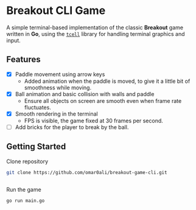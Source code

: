 # Breakout CLI Game

A simple terminal-based implementation of the classic **Breakout** game written in **Go**, using the [`tcell`](https://github.com/gdamore/tcell) library for handling terminal graphics and input.

## Features
- [x] Paddle movement using arrow keys
    - Added animation when the paddle is moved, to give it a little bit of smoothness while moving.
- [x] Ball animation and basic collision with walls and paddle
    - Ensure all objects on screen are smooth even when frame rate fluctuates.
- [x] Smooth rendering in the terminal
    - FPS is visible, the game fixed at 30 frames per second.
- [ ] Add bricks for the player to break by the ball.

## Getting Started

Clone repository

```bash
git clone https://github.com/omar0ali/breakout-game-cli.git
```
```
```

Run the game

```bash
go run main.go
```
